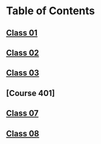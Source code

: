 # Table of Contents

## [Class 01](https://github.com/SelloDaGod/SelloDaGod.github.io/blob/41c3e4e0e59ccd2e6cb4ed74232fccd701364b57/201/Class%2001)

## [Class 02](https://github.com/SelloDaGod/SelloDaGod.github.io/blob/b4df5c77e3b897b9a7f795938e989c898465a492/201/Class%2002)

## [Class 03](https://github.com/SelloDaGod/SelloDaGod.github.io/blob/b20a57d42678bb38d370f6ccae99d7768eb23d3a/201/class%2003)

## [Course 401]

## [Class 07](https://github.com/SelloDaGod/SelloDaGod.github.io/blob/e5ac4e03605bc4e2ad53398a6388b1dabefe4193/201/class%2007)
## [Class 08](https://github.com/SelloDaGod/SelloDaGod.github.io/blob/fc480c9945eeca666d5ed90261d1be70c1f4ab1a/201/Class%2008)
